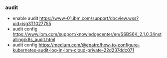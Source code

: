 ### audit

- enable audit	https://www-01.ibm.com/support/docview.wss?uid=isg3T1027755
- audit config	https://www.ibm.com/support/knowledgecenter/en/SSBS6K_2.1.0.3/installing/k8s_audit.html
- audit config	https://medium.com/@epatro/how-to-configure-kubernetes-audit-log-in-ibm-cloud-private-22d237ddc071